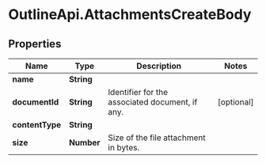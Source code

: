 # OutlineApi.AttachmentsCreateBody

## Properties
Name | Type | Description | Notes
------------ | ------------- | ------------- | -------------
**name** | **String** |  | 
**documentId** | **String** | Identifier for the associated document, if any. | [optional] 
**contentType** | **String** |  | 
**size** | **Number** | Size of the file attachment in bytes. | 
